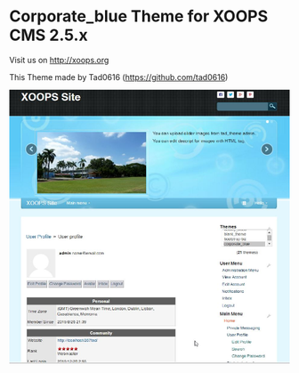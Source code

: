 # Corporate_blue Theme for XOOPS CMS 2.5.x 

Visit us on http://xoops.org

This Theme made by Tad0616 (https://github.com/tad0616)
 
![Theme Preview](/screenshot.jpg)